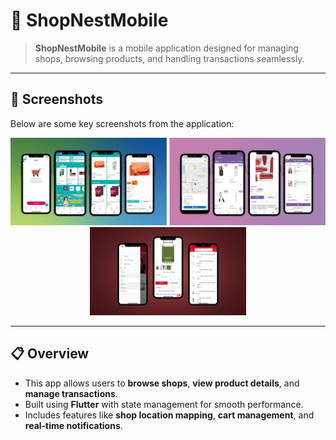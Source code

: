 # 🏪 ShopNestMobile

> **ShopNestMobile** is a mobile application designed for managing shops, browsing products, and handling transactions seamlessly.

---

## 📌 **Screenshots**

Below are some key screenshots from the application:

<p align="center">
  <img src="images/3.png" width="250" />
  <img src="images/4.png" width="250" />
  <img src="images/5.png" width="250" />
</p>

---

## 📋 **Overview**
- This app allows users to **browse shops**, **view product details**, and **manage transactions**.
- Built using **Flutter** with state management for smooth performance.
- Includes features like **shop location mapping**, **cart management**, and **real-time notifications**.
